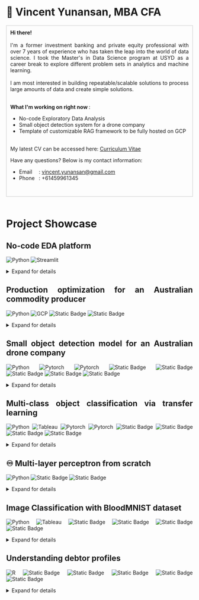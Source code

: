 # 🔭 Vincent Yunansan, MBA CFA 
<div style="text-align: justify;">

<div style="border: 1px solid #ccc; padding: 10px;">
<b>Hi there!</b>
<br>
<br>
I'm a former investment banking and private equity professional with over 7 years of experience who has taken the leap into the world of data science. 
I took the Master's in Data Science program at USYD as a career break to explore different problem sets in analytics and machine learning. 
</br>
  <br>
I am most interested in building repeatable/scalable solutions to process large amounts of data and create simple solutions. 
</br>

<br><b> What I'm working on right now </b>: 
- No-code Exploratory Data Analysis 
- Small object detection system for a drone company
- Template of customizable RAG framework to be fully hosted on GCP

<br> My latest CV can be accessed here: <a href="assets/Resume_Vincent_Yunansan.pdf"> Curriculum Vitae</a> </br>


Have any questions? Below is my contact information:
- Email &ensp;&ensp;: vincent.yunansan@gmail.com  
- Phone &ensp;: +61459961345
</br>

</div>
<br>

# Project Showcase

## No-code EDA platform
![Python](https://img.shields.io/badge/-Python-Green?style=flat&logo=python&logoColor=white)
![Streamlit](https://img.shields.io/badge/-Streamlit-FF4B4B?style=flat&logo=streamlit&logoColor=white)

<details>
<summary> Expand for details
</summary>
<br> <i> <font color = "grey"> This project began on 27 Nov 2024. Repository can be accessed here <a href="https://github.com/vyun8699/monkey_business"> here</a> </font> </i></br>


<br> <b> Problem </b>: All data science project begins with a proper Exploratory Data Analysis (EDA) which can be repetitive and time consuming. Wouldn't it be nice if there is a tool that allow you to do simply click through, records all changes and output you've made a long the way, and gets you (mostly) there without coding?</br>
<br><b> Solution </b>: This is a work in progress. @ksun5328 and I are building the end-to-end system to deliver this. Stay tuned! </br> 

</br>

<p align="center">
  <video width="560" height="360" controls>
    <source src="assets/EDA_sample.mov" type="video/quicktime">
    Your browser does not support the video tag.
  </video>
  <br>
  WIP view of the no-code EDA platform   
  <br>
</p>

![WIP view of the no-code EDA platform   ](https://youtu.be/-SRmdLSMb04)

</details>

## Production optimization for an Australian commodity producer
![Python](https://img.shields.io/badge/-Python-Green?style=flat&logo=python&logoColor=white)
![GCP](https://img.shields.io/badge/-GCP-yellow?style=flat&logo=Google&logoColor=white)
![Static Badge](https://img.shields.io/badge/breadth_first_search-grey)
![Static Badge](https://img.shields.io/badge/MILP-grey)

<details>
<summary> Expand for details
</summary>
<br> <i> <font color = "grey">Due to active non-disclosure agreement, details of this project is not made available in this repository. Details provided has been masked to protect confidentiality</i> </font> </br>
<br> <b> Problem </b>: This project aims to implement a recommendation system to find combination of batches with highest market prices. The proposed combination has to satisfy 10 different quality metrics. These metrics can be improved by machine processes at a cost of lower output yields. The client has to process c.10,000 batches a year and react to price swings, machine down-time, etc.</br>
<br><b> Solution </b>: Breadth first search (BFS) and Mixed Integer Linear Programming (MILP) were explored. The final optimization method sits somewhere between BFS and MILP by taking out combinations that are too expensive or impossible to produce, search for combinations in the remaining search space, and returns a list of possible batch combinations (without duplicates) in a descending list. </br> 

<br><b> Implementation </b>: The solution is hosted on GCP with a Streamlit overlay. This allows site managers to schedule combination reports before they start their day, on-the cloud, with negligible infrastructure cost. Site managers can also produce custom reports when necessary.
</br>

</details>

## Small object detection model for an Australian drone company
![Python](https://img.shields.io/badge/-Python-Green?style=flat&logo=python&logoColor=white)
![Pytorch](https://img.shields.io/badge/-Pytorch-orange?style=flat&logo=pytorch&logoColor=white)
![Pytorch](https://img.shields.io/badge/-TensorFlow-red?style=flat&logo=tensorflow&logoColor=white)
![Static Badge](https://img.shields.io/badge/YOLO-grey)
![Static Badge](https://img.shields.io/badge/SSD-grey)
![Static Badge](https://img.shields.io/badge/FRCNN-grey)
![Static Badge](https://img.shields.io/badge/SAM-grey)
![Static Badge](https://img.shields.io/badge/Edge_hardware-white)


<details>
<summary> Expand for details
</summary>
<br> <i> <font color = "grey">This is my Capstone Project for the MDS project at USYD. Due to active non-disclosure agreement, details of this project is not made available in this repository. Details provided has been masked to protect confidentiality.</i> </font> </br>
<br> <b> Problem </b>: This project aims to implement an automated object detection system able to detect small distant object in outdoor conditions, to be installed on a small computer on-board the vehicle.</br>
<br><b> This project is on-going. The solution can be divided into three branches </b>:   
<ol> 
<li> Custom dataset: built on open-source datasets which has significant sample of small objects of interest. </li>
<li> Optimized model: from multiple computer vision model architectures, including YOLO, Faster RCNN, SSD, and SAM. </li>
<li> Inferencing optimization: we explored the use of SAHI to aid with small object detection in real time. </li> </ol> 
</details>


## Multi-class object classification via transfer learning
![Python](https://img.shields.io/badge/-Python-Green?style=flat&logo=python&logoColor=white)
![Tableau](https://img.shields.io/badge/-Tableau-FF0000?style=flat&logo=tableau&logoColor=white)
![Pytorch](https://img.shields.io/badge/-Pytorch-orange?style=flat&logo=pytorch&logoColor=white)
![Pytorch](https://img.shields.io/badge/-Google_Colab-yellow?style=flat&logo=googlecolab&logoColor=white)
![Static Badge](https://img.shields.io/badge/GoogLeNet-grey)
![Static Badge](https://img.shields.io/badge/ResNext-grey)
![Static Badge](https://img.shields.io/badge/Shufflenet-grey)
![Static Badge](https://img.shields.io/badge/Efficientnet-grey)

<details>
<summary> Expand for details
</summary>
<br> <i> <font color = "grey">Details of this project can be accessed <a href="https://github.com/vyun8699/CNN-via-transfer-learning"> here</a> </font> </i></br>

<br> <b> Problem </b>: Training a model from scratch requires massive computational resources not accessible to the common enthusiast. This project showcases methods to access open-source models and fine-tune them to solve a multi-class classification problem. </br>
<br><b> Solution & Implementation </b>:   
<ol> 
<li> Dataset: 30,000 images with 18 classes are split into train and validation sets. </li>
<li> Dataloader: images are loaded in batches to avoid bottlenecking. Transformations applied to increase model robustness. 
<li> Models: pre-trained models from Pytorch are customized to handle multi-class classification. Various methods are applied to aid training speeds and scores. Tableau is used to visualize training statistics.</li>
<li> Performance: micro F1, model size and training runtime are considered together to recommend the best system. </li>
<li> Results: The best model yielded 90%+ test F1 score with 5-hour training run-time. </ol> 

<b> Reflection </b>: computers do not perceive image data as humans do. The images below shows how an image of a cat travels through the layers in RegNet. We can see how the model is able to differentiate features of our object of interest (e.g. the cat) against the surrounding environment. 

<p align="center">
  <img src="assets/regnetfeaturemap.png" height ="500">
  <br>
  Sample Feature Map Representation of RegNet
</p>

</details>

## ♾️ Multi-layer perceptron from scratch
![Python](https://img.shields.io/badge/-Python-Green?style=flat&logo=python&logoColor=white)
![Static Badge](https://img.shields.io/badge/MLP-grey)
![Static Badge](https://img.shields.io/badge/Numpy-grey)

<details>
<summary> Expand for details
</summary>
<br> <i> <font color = "grey">Details of this project can be accessed <a href="https://github.com/vyun8699/MLP-from-scratch"> here</a> </font> </i></br>

<br> <b> Problem </b>: The goal of this project is to implement a neural network without the use of modern machine learning libraries. By doing so, we will showcase the effects of different methods/components to the overall quality of our MLP model on the provided dataset.</br>
<br><b> This project is implemented in Numpy to show how modern machine learning framework ingests data. The system is divided into several steps </b>:   
<ol> 
<li> Pre-processing: input is normalized for better ingestion by the MLP and split into train-validation-test sets. </li>
<li> Base architecture: the MLP is implemented in 3 classes for code hygiene. </li>
<li> Methods: batch training, early stopping, weight decay, dropout, momentum, batch normalization, adam. </li> </ol> 
</br>

<b> Reflection </b>: I am a firm believer of the iterative process. This project was built in multiple stages where different methods were explored and the best configuration was implemented into the core build. The iterative process is useful in exploring builds efficiently while maintaining explainability. 

<p align="center">
  <img src="assets/MLP_appendix.png" height ="300">
  <br>
  Experiment stages in the MLP from scratch project.   
  <br>Methods in blue are tested while keeping all else constant.
</p>


</details>

## Image Classification with BloodMNIST dataset
![Python](https://img.shields.io/badge/-Python-Green?style=flat&logo=python&logoColor=white)
![Tableau](https://img.shields.io/badge/-Keras-FF0000?style=flat&logo=keras&logoColor=white)
![Static Badge](https://img.shields.io/badge/FCNN-grey)
![Static Badge](https://img.shields.io/badge/CNN-grey)
![Static Badge](https://img.shields.io/badge/Random_Forest-grey)
![Static Badge](https://img.shields.io/badge/SVM-grey)

<details>
<summary> Expand for details
</summary>
<br> <i> <font color = "grey">Report and workbook for this project can be accessed <a href="https://github.com/vyun8699/BloodMNIST_classification"> here</a> </font> </i></br>

<br> <b> Problem </b>: This study compares four machine learning methods in blood cell image classification. The methods are compared by their overall speed, performance scores, and error rates. 

<br> <b> Dataset </b>: 17,000+ images of blood cells, resized to 28x28 pixels for efficiency. The images are split into 8 classes as shown below:

<p align="center">
  <img src="assets/BloodMNIST_class.png" height ="500">
  <br>
  Description of classes in BloodMNIST   
  <br>
</p>

<br> <b> Pre-processing </b>: Different pre-processing steps are applied to each method as appropriate. Please see report for details.


<p align="center">
  <img src="assets/BloodMNIST_preprop.png" height ="350">
  <br>
  Pre-processing steps for each method   
  <br>
</p>

<br> <b> Methods </b>: Different parameters are tuned for each method, including number of neurons, activation function, learning rate, optimizer, regularizer, etc. Please see report for details. 


<br> <b> Results </b>: Best configuration for each method shown below, along with their class-specific scores. Convolutionary Neural Network (CNN) performs best amongst methods considered. 




<p align="center">
  <img src="assets/BloodMNIST_result.png" height ="300">
  <br>
  Tuning results
  <br>
</p>


<b> Reflection </b>: Each algorithm has different use cases and trade-offs which should be considered. The choice of algorithm must be matched with the goal of the exercise itself. More complex algorithm may take longer to run and may not provide the best explanation/reasoning on feature importance.  Users need to consider what output needs to be generated to (i) measure the quality of the model, and (ii) provide useful insights when designing a model protocol. Simpler models may provide adequate outputs with lower computational costs (e.g., shorter runtimes) given the right
pre-processing and design.





</details>

## Understanding debtor profiles
![R](https://img.shields.io/badge/-R_Studio-blue?style=flat&logo=r&logoColor=white)
![Static Badge](https://img.shields.io/badge/Random_Forest-grey)
![Static Badge](https://img.shields.io/badge/Logistic_Regression-grey)
![Static Badge](https://img.shields.io/badge/LDA-grey)
![Static Badge](https://img.shields.io/badge/AdaBoost-grey)
![Static Badge](https://img.shields.io/badge/SVM-grey)

<details>
<summary> Expand for details
</summary>
<br> <i> <font color = "grey">Report for this project can be accessed <a href="https://vyun8699.github.io/"> here</a> </font> </i></br>

<br> <b> Problem </b>: Understanding relationships between factors in demographic data is equally as important to having access to them in the first place. This project displays how bad debtors can be identified from application data by using different machine learning methods.</br>
<br> <b> Side note </b>: This analysis is done on a public dataset hosted on Kaggle. Many submissions on the platform claims 99% accuracy but most of them suffer from data leaks and cross correlation. This happens when the analyst does not do proper data exploration and implemented lines of code onto the problem.</br>

<br><b> This project is implemented in R Studio and follows the following steps </b>:   
<ol> 
<li> Data exploration and pre-processing: cross-correlation and data distribution are analyzed to allow for fair analysis. We removed cross-correlated features and any features that would leak forward-looking information. We applied SMOTE to alleviate data imbalance. </li>
<li> Pre-processing: principal component analysis, min-max scaling, one-hote-encoding, SMOTE. </li>
<li> Classification methods: 5 techniques were applied to find a method with <mark>high True Positives</mark> and <mark> Low False Positives & Negatives </mark></li>
<li> Results: random forest was superior as measured by Precision and Sensitivity. 
</ol> 
</br>

<p align="center">
  <img src="assets/R_output.png" height ="150">
  <br>
 Comparison scores
</p>

<p align="center">
  <img src="assets/R_RFoutput.png" height ="250">
  <br>
Top-10 most important features based on Random Forest
</p>

</details>
